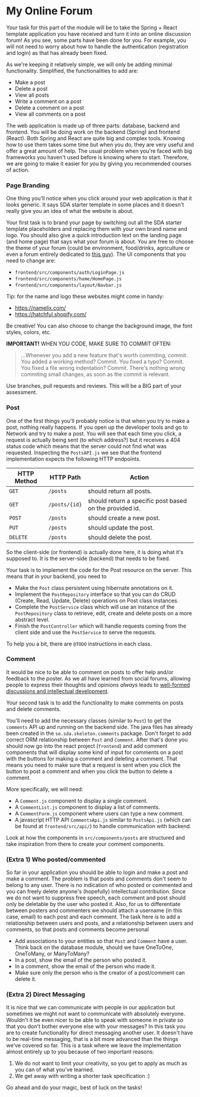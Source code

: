 # My Online Forum

Your task for this part of the module will be to take the Spring + React template
application you have received and turn it into an online discussion forum! As you
see, some parts have been done for you. For example, you will not need to worry about how
to handle the authentication (registration and login) as that has already been fixed.

As we're keeping it relatively simple, we will only be adding minimal functionality.
Simplified, the functionalities to add are:

- Make a post
- Delete a post
- View all posts
- Write a comment on a post
- Delete a comment on a post
- View all comments on a post

The web application is made up of three parts: database, backend and frontend. You will
be doing work on the backend (Spring) and frontend (React). Both Spring and React are
quite big and complex tools. Knowing how to use them takes some time but when you do,
they are very useful and offer a great amount of help. The usual problem when you're
faced with big frameworks you haven't used before is knowing where to start. Therefore,
we are going to make it easier for you by giving you recommended courses of action.

### Page Branding

One thing you'll notice when you click around your web application is that it looks generic. It says SDA starter
template in some places and it doesn't really give you an idea of what the website is about.

Your first task is
to brand your page by switching out all the SDA starter template placeholders and replacing them with your own
brand name and logo. You should also give a quick introduction text on the landing page (and home page) that says what your forum is about.
You are free to choose the theme of your forum (could be environment, food/drinks, agriculture or even a forum entirely dedicated
to [this guy](https://upload.wikimedia.org/wikipedia/commons/7/7b/Richard_Stallman_-_F%C3%AAte_de_l%27Humanit%C3%A9_2014_-_010.jpg)).
The UI components that you need to change are:
​

- `frontend/src/components/auth/LoginPage.js`
- `frontend/src/components/home/HomePage.js`
- `frontend/src/components/layout/Navbar.js`

Tip: for the name and logo these websites might come in handy:

- <https://namelix.com/>
- <https://hatchful.shopify.com/>

Be creative! You can also choose to change the background image, the font styles, colors, etc.

**IMPORTANT!** WHEN YOU CODE, MAKE SURE TO COMMIT OFTEN:
>>>
> ...Whenever you add a new feature that's worth commiting, commit. You added a working method? Commit. You fixed a
>typo? Commit. You fixed a file wrong indentation? Commit. There's nothing wrong commiting small changes, as soon as
>the commit is relevant.

Use branches, pull requests and reviews. This will be a BIG part of your assessment.

### Post

One of the first things you'll probably notice is that when you try to make a post, nothing really happens. If you
open up the developer tools and go to Network and try to make a post. You will see that each time you click, a request
is actually being sent (to which address?) but it receives a 404 status code which means that the server could not
find what was requested. Inspecting the `PostsAPI.js` we see that the frontend implementation expects the following HTTP endpoints.

| HTTP Method | HTTP Path | Action |
| ------------|-----------|--------|
| `GET` |`/posts` | should return all posts. |
| `GET` | `/posts/{id}` |should return a specific post based on the provided id.|
| `POST`| `/posts` | should create a new post.|
| `PUT` | `/posts` | should update the post.|
| `DELETE` | `/posts` | should delete the post.|

So the client-side (or frontend) is actually done here, it is doing what it's supposed to.
It is the server-side (backend) that needs to be fixed.

Your task is to implement the code for the Post resource on the server. This means that in your backend, you need to

- Make the `Post` class persistent using hibernate annotations on it.
- Implement the `PostRepository` interface so that you can do CRUD (Create, Read, Update, Delete) operations on Post class instances.
- Complete the `PostService` class which will use an instance of the `PostRepository` class to retrieve, edit, create and
delete posts on a more abstract level.
- Finish the `PostController` which will handle requests coming from the client side and use the `PostService` to serve
the requests.

 To help you a bit, there are `@TODO` instructions in each class.

### Comment

It would be nice to be able to comment on posts to offer help and/or feedback to the poster. As we all have learned from social
forums, allowing people to express their thoughts and opinions _always_ leads to [well-formed discussions and intellectual
development](https://beckyyk.files.wordpress.com/2010/09/screen-shot-2010-09-28-at-7-13-39-am.png).

Your second task is to add the functionality to make comments on posts and delete comments.

You'll need to add the necessary classes (similar to `Post`) to get the `comments` API up and running on the backend side. The java files has already been created in the `se.sda.skeleton.comments` package. Don't forget to add correct ORM relationship between `Post` and `Comment`. After that's done you should now go into the react project (`frontend`) and add
comment components that will display some kind of input for comments on a post with the buttons for
making a comment and deleting a comment. That means you need to make sure that a request is sent when you click
the button to post a comment and when you click the button to delete a comment.

More specifically, we will need:

- A `Comment.js` component to display a single comment.
- A `CommentList.js` component to display a list of comments.
- A `CommentForm.js` component where users can type a new comment.
- A javascript HTTP API `CommentsApi.js` similar to `PostsApi.js` (which can be found at `frontend/src/api/`) to handle
communication with backend.

Look at how the components in `src/components/posts` are structured and take inspiration from there to create your
comment components.

### (Extra 1) Who posted/commented

So far in your application you should be able to login and make a post and make a comment. The problem is that posts and
comments don't seem to belong to any user. There is no indication of who posted or commented and you can freely delete
anyone's (hopefully) intellectual contribution. Since we do not want to suppress free speech, each comment and post
should only be deletable by the user who posted it. Also, for us to differentiate between posters and commenters we
should attach a username (in this case, email) to each post and each comment. The task here is to add a relationship
between users and posts, and a relationship between users and comments, so that posts and comments become personal

- Add associations to your entities so that `Post` and `Comment` have a user.
Think back on the database module, should we have OneToOne, OneToMany, or ManyToMany?
- In a post, show the email of the person who posted it.
- In a comment, show the email of the person who made it.
- Make sure only the person who is the creator of a post/comment can delete it.

### (Extra 2) Direct Messaging

It is nice that we can communicate with people in our application but sometimes we might not want to communicate with
absolutely everyone. Wouldn't it be even nicer to be able to speak with someone in private so that you don't bother
everyone else with your messages? In this task you are to create functionality for direct messaging another user. It
doesn't have to be real-time messaging, that is a bit more advanced than the things we've covered so far. This
is a task where we leave the implementation almost entirely up to you because of two important reasons:

1. We do not want to limit your creativity, so you get to apply as much as you can of what you've learned.
2. We get away with writing a shorter task specification :)

Go ahead and do your magic, best of luck on the tasks!
